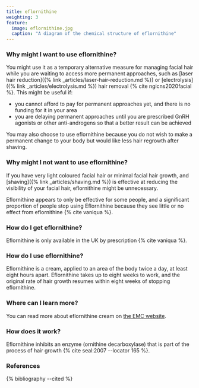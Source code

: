 ```yaml
---
title: eflornithine
weighting: 3
feature:
  image: eflornithine.jpg
  caption: "A diagram of the chemical structure of eflornithine"
---
```


### Why might I want to use eflornithine?

You might use it as a temporary alternative measure for managing facial hair while you are waiting to access more permanent approaches, such as [laser hair reduction]({% link _articles/laser-hair-reduction.md %}) or [electrolysis]({% link _articles/electrolysis.md %}) hair removal {% cite ngicns2020facial %}. This might be useful if:

- you cannot afford to pay for permanent approaches yet, and there is no funding for it in your area
- you are delaying permanent approaches until you are prescribed GnRH agonists or other anti-androgens so that a better result can be achieved

You may also choose to use eflornithine because you do not wish to make a permanent change to your body but would like less hair regrowth after shaving.

### Why might I not want to use eflornithine?

If you have very light coloured facial hair or minimal facial hair growth, and [shaving]({% link _articles/shaving.md %}) is effective at reducing the visibility of your facial hair, eflornithine might be unnecessary.

Eflornithine appears to only be effective for some people, and a significant proportion of people stop using Eflornithine because they see little or no effect from eflornithine {% cite vaniqua %}.

### How do I get eflornithine?

Eflornithine is only available in the UK by prescription {% cite vaniqua %}.

### How do I use eflornithine?

Eflornithine is a cream, applied to an area of the body twice a day, at least eight hours apart. Eflornithine takes up to eight weeks to work, and the original rate of hair growth resumes within eight weeks of stopping eflornithine. 

### Where can I learn more?

You can read more about eflornithine cream on [the EMC website](https://www.medicines.org.uk/emc/product/6398).

### How does it work?

Eflornithine inhibits an enzyme (ornithine decarboxylase) that is part of the process of hair growth {% cite seal:2007 --locator 165 %}. 

### References

{% bibliography --cited %}
